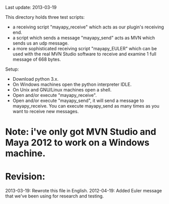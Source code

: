 Last update: 2013-03-19

This directory holds three test scripts:
- a receiving script "mayapy_receive" which acts as our plugin's receiving end.
- a script which sends a message "mayapy_send" acts as MVN which sends us an udp message.
- a more sophisticated receiving script "mayapy_EULER" which can be used with 
  the real MVN Studio software to receive and examine 1 full message of 668 bytes.

Setup:
- Download python 3.x.
- On Windows machines open the python interpreter IDLE.
- On Unix and GNU/Linux machines open a shell. 
- Open and/or execute "mayapy_receive".
- Open and/or execute "mayapy_send", it will send a message to mayapy_receive.
  You can execute mayapy_send as many times as you want to receive new messages.

# Note: i've only got MVN Studio and Maya 2012 to work on a Windows machine.


# Revision:
2013-03-19: Rewrote this file in English.
2012-04-19: Added Euler message that we've been using for research and testing.
